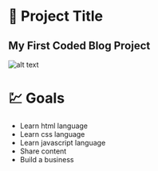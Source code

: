 # :file_folder: Project Title
## My First Coded Blog Project

![alt text](https://media.giphy.com/media/RYSYhrxiXHTuEKwhwJ/giphy.gif)

# :chart: Goals
* Learn html language
* Learn css language
* Learn javascript language
* Share content 
* Build a business
